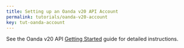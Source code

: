 ```yaml
---
title: Setting up an Oanda v20 API Account
permalink: tutorials/oanda-v20-account
key: tut-oanda-account
---
```



See the Oanda v20 API [Getting Started](https://developer.oanda.com/rest-live-v20/introduction/) guide for detailed instructions.

